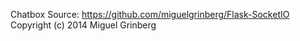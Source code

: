 Chatbox Source:  https://github.com/miguelgrinberg/Flask-SocketIO Copyright (c) 2014 Miguel Grinberg